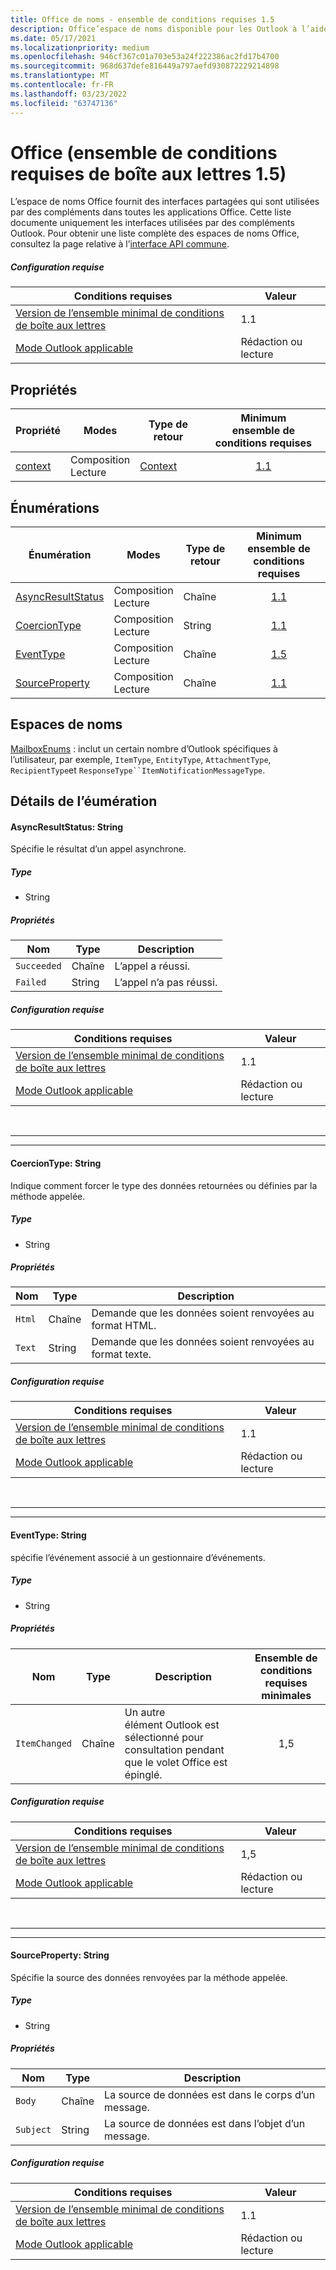 ```yaml
---
title: Office de noms - ensemble de conditions requises 1.5
description: Office’espace de noms disponible pour les Outlook à l’aide de l’ensemble de conditions requises de l’API de boîte aux lettres 1.5.
ms.date: 05/17/2021
ms.localizationpriority: medium
ms.openlocfilehash: 946cf367c01a703e53a24f222386ac2fd17b4700
ms.sourcegitcommit: 968d637defe816449a797aefd930872229214898
ms.translationtype: MT
ms.contentlocale: fr-FR
ms.lasthandoff: 03/23/2022
ms.locfileid: "63747136"
---
```

# <a name="office-mailbox-requirement-set-15"></a>Office (ensemble de conditions requises de boîte aux lettres 1.5)

L’espace de noms Office fournit des interfaces partagées qui sont utilisées par des compléments dans toutes les applications Office. Cette liste documente uniquement les interfaces utilisées par des compléments Outlook. Pour obtenir une liste complète des espaces de noms Office, consultez la page relative à l’[interface API commune](/javascript/api/office?view=outlook-js-1.5&preserve-view=true).

##### <a name="requirements"></a>Configuration requise

|Conditions requises| Valeur|
|---|---|
|[Version de l’ensemble minimal de conditions de boîte aux lettres](../../requirement-sets/outlook-api-requirement-sets.md)| 1.1|
|[Mode Outlook applicable](../../../outlook/outlook-add-ins-overview.md#extension-points)| Rédaction ou lecture|

## <a name="properties"></a>Propriétés

| Propriété | Modes | Type de retour | Minimum<br>ensemble de conditions requises |
|---|---|---|:---:|
| [context](office.context.md) | Composition<br>Lecture | [Context](/javascript/api/office/office.context?view=outlook-js-1.5&preserve-view=true) | [1.1](../requirement-set-1.1/outlook-requirement-set-1.1.md) |

## <a name="enumerations"></a>Énumérations

| Énumération | Modes | Type de retour | Minimum<br>ensemble de conditions requises |
|---|---|---|:---:|
| [AsyncResultStatus](#asyncresultstatus-string) | Composition<br>Lecture | Chaîne | [1.1](../requirement-set-1.1/outlook-requirement-set-1.1.md) |
| [CoercionType](#coerciontype-string) | Composition<br>Lecture | String | [1.1](../requirement-set-1.1/outlook-requirement-set-1.1.md) |
| [EventType](#eventtype-string) | Composition<br>Lecture | Chaîne | [1.5](../requirement-set-1.5/outlook-requirement-set-1.5.md) |
| [SourceProperty](#sourceproperty-string) | Composition<br>Lecture | Chaîne | [1.1](../requirement-set-1.1/outlook-requirement-set-1.1.md) |

## <a name="namespaces"></a>Espaces de noms

[MailboxEnums](/javascript/api/outlook/office.mailboxenums.attachmentcontentformat?view=outlook-js-1.5&preserve-view=true) : inclut un certain nombre d’Outlook spécifiques à l’utilisateur, par exemple, `ItemType`, `EntityType`, `AttachmentType`, `RecipientType`et `ResponseType``ItemNotificationMessageType`.

## <a name="enumeration-details"></a>Détails de l’éumération

#### <a name="asyncresultstatus-string"></a>AsyncResultStatus: String

Spécifie le résultat d’un appel asynchrone.

##### <a name="type"></a>Type

*   String

##### <a name="properties"></a>Propriétés

|Nom| Type| Description|
|---|---|---|
|`Succeeded`| Chaîne|L’appel a réussi.|
|`Failed`| String|L’appel n’a pas réussi.|

##### <a name="requirements"></a>Configuration requise

|Conditions requises| Valeur|
|---|---|
|[Version de l’ensemble minimal de conditions de boîte aux lettres](../../requirement-sets/outlook-api-requirement-sets.md)| 1.1|
|[Mode Outlook applicable](../../../outlook/outlook-add-ins-overview.md#extension-points)| Rédaction ou lecture|

<br>

---
---

#### <a name="coerciontype-string"></a>CoercionType: String

Indique comment forcer le type des données retournées ou définies par la méthode appelée.

##### <a name="type"></a>Type

*   String

##### <a name="properties"></a>Propriétés

|Nom| Type| Description|
|---|---|---|
|`Html`| Chaîne|Demande que les données soient renvoyées au format HTML.|
|`Text`| String|Demande que les données soient renvoyées au format texte.|

##### <a name="requirements"></a>Configuration requise

|Conditions requises| Valeur|
|---|---|
|[Version de l’ensemble minimal de conditions de boîte aux lettres](../../requirement-sets/outlook-api-requirement-sets.md)| 1.1|
|[Mode Outlook applicable](../../../outlook/outlook-add-ins-overview.md#extension-points)| Rédaction ou lecture|

<br>

---
---

#### <a name="eventtype-string"></a>EventType: String

spécifie l’événement associé à un gestionnaire d’événements.

##### <a name="type"></a>Type

*   String

##### <a name="properties"></a>Propriétés

| Nom | Type | Description | Ensemble de conditions requises minimales |
|---|---|---|:---:|
|`ItemChanged`| Chaîne | Un autre élément Outlook est sélectionné pour consultation pendant que le volet Office est épinglé. | 1,5 |

##### <a name="requirements"></a>Configuration requise

|Conditions requises| Valeur|
|---|---|
|[Version de l’ensemble minimal de conditions de boîte aux lettres](../../requirement-sets/outlook-api-requirement-sets.md)| 1,5 |
|[Mode Outlook applicable](../../../outlook/outlook-add-ins-overview.md#extension-points)| Rédaction ou lecture |

<br>

---
---

#### <a name="sourceproperty-string"></a>SourceProperty: String

Spécifie la source des données renvoyées par la méthode appelée.

##### <a name="type"></a>Type

*   String

##### <a name="properties"></a>Propriétés

|Nom| Type| Description|
|---|---|---|
|`Body`| Chaîne|La source de données est dans le corps d’un message.|
|`Subject`| String|La source de données est dans l’objet d’un message.|

##### <a name="requirements"></a>Configuration requise

|Conditions requises| Valeur|
|---|---|
|[Version de l’ensemble minimal de conditions de boîte aux lettres](../../requirement-sets/outlook-api-requirement-sets.md)| 1.1|
|[Mode Outlook applicable](../../../outlook/outlook-add-ins-overview.md#extension-points)| Rédaction ou lecture|
